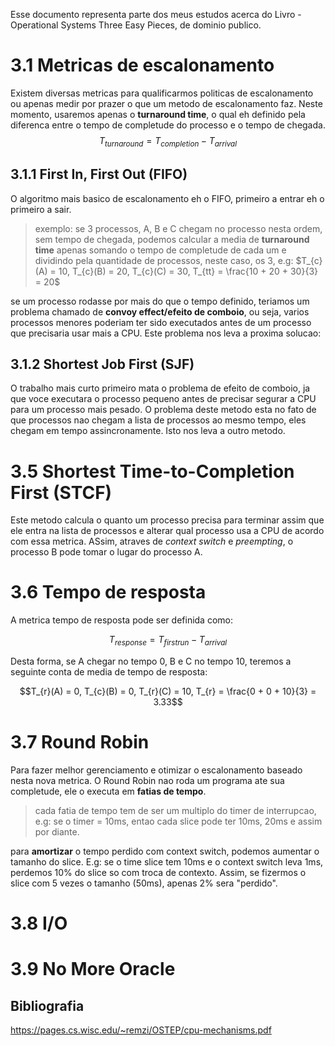 Esse documento representa parte dos meus estudos acerca do Livro - Operational Systems  Three Easy Pieces, de dominio publico.


# 3.1 Metricas de escalonamento

Existem diversas metricas para qualificarmos politicas de escalonamento ou apenas medir por prazer o que um metodo de escalonamento faz. Neste momento, usaremos apenas o __turnaround time__, o qual eh definido pela diferenca entre o tempo de completude do processo e o tempo de chegada.
$$T_{turnaround} = T_{completion} - T_{arrival} $$


## 3.1.1 First In, First Out (FIFO) 

O algoritmo mais basico de escalonamento eh o FIFO, primeiro a entrar eh o primeiro a sair. 

> exemplo: se 3 processos, A, B e C chegam no processo nesta ordem, sem tempo de chegada, podemos calcular a media de __turnaround time__ apenas somando o tempo de completude de cada um e dividindo pela quantidade de processos, neste caso, os 3, e.g: $T_{c}(A) = 10, T_{c}(B) = 20, T_{c}(C) = 30, T_{tt} = \frac{10 + 20 + 30}{3} = 20$ 

se um processo rodasse por mais do que o tempo definido, teriamos um problema chamado de __convoy effect/efeito de comboio__, ou seja, varios processos menores poderiam ter sido executados antes de um processo que precisaria usar mais a CPU. Este problema nos leva a proxima solucao:

## 3.1.2 Shortest Job First (SJF) 

O trabalho mais curto primeiro mata o problema de efeito de comboio, ja que voce executara o processo pequeno antes de precisar segurar a CPU para um processo mais pesado. O problema deste metodo esta no fato de que processos nao chegam a lista de processos ao mesmo tempo, eles chegam em tempo assincronamente. Isto nos leva a outro metodo.

# 3.5 Shortest Time-to-Completion First (STCF) 

Este metodo calcula o quanto um processo precisa para terminar assim que ele entra na lista de processos e alterar qual processo usa a CPU de acordo com essa metrica. ASsim, atraves de _context switch_ e _preempting_, o processo B pode tomar o lugar do processo A.

# 3.6 Tempo de resposta

A metrica tempo de resposta pode ser definida como:

$$T_{response} = T_{firstrun} - T_{arrival} $$

Desta forma, se A chegar no tempo 0, B e C no tempo 10, teremos a seguinte conta de media de tempo de resposta:

$$T_{r}(A) = 0, T_{c}(B) = 0, T_{r}(C) = 10, T_{r} = \frac{0 + 0 + 10}{3} = 3.33$$


# 3.7 Round Robin 

Para fazer melhor gerenciamento e otimizar o escalonamento baseado nesta nova metrica. O Round Robin nao roda um programa ate sua completude, ele o executa em __fatias de tempo__.

> cada fatia de tempo tem de ser um multiplo do timer de interrupcao, e.g: se o timer = 10ms, entao cada slice pode ter 10ms, 20ms e assim por diante.

para __amortizar__ o tempo perdido com context switch, podemos aumentar o tamanho do slice. E.g: se o time slice tem 10ms e o context switch leva 1ms, perdemos 10% do slice so com troca de contexto. Assim, se fizermos o slice com 5 vezes o tamanho (50ms), apenas 2% sera "perdido".

# 3.8 I/O 

# 3.9 No More Oracle 



## Bibliografia
https://pages.cs.wisc.edu/~remzi/OSTEP/cpu-mechanisms.pdf
